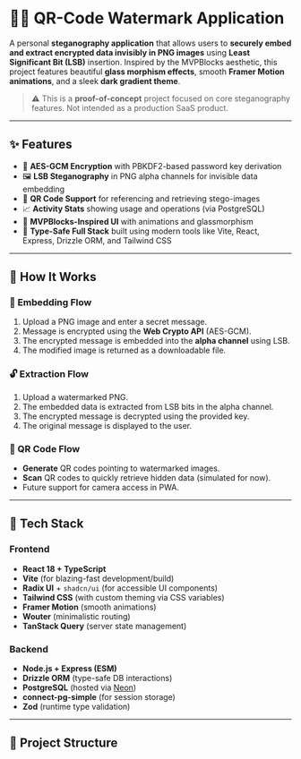 # 🕵️‍♂️ QR-Code Watermark Application

A personal **steganography application** that allows users to **securely embed and extract encrypted data invisibly in PNG images** using **Least Significant Bit (LSB)** insertion. Inspired by the MVPBlocks aesthetic, this project features beautiful **glass morphism effects**, smooth **Framer Motion animations**, and a sleek **dark gradient theme**.

> ⚠️ This is a **proof-of-concept** project focused on core steganography features. Not intended as a production SaaS product.

---

## ✨ Features

- 🔐 **AES-GCM Encryption** with PBKDF2-based password key derivation
- 🖼️ **LSB Steganography** in PNG alpha channels for invisible data embedding
- 📸 **QR Code Support** for referencing and retrieving stego-images
- 📈 **Activity Stats** showing usage and operations (via PostgreSQL)
- 🎨 **MVPBlocks-Inspired UI** with animations and glassmorphism
- 🧩 **Type-Safe Full Stack** built using modern tools like Vite, React, Express, Drizzle ORM, and Tailwind CSS

---

## 🧠 How It Works

### 🔐 Embedding Flow

1. Upload a PNG image and enter a secret message.
2. Message is encrypted using the **Web Crypto API** (AES-GCM).
3. The encrypted message is embedded into the **alpha channel** using LSB.
4. The modified image is returned as a downloadable file.

### 🔓 Extraction Flow

1. Upload a watermarked PNG.
2. The embedded data is extracted from LSB bits in the alpha channel.
3. The encrypted message is decrypted using the provided key.
4. The original message is displayed to the user.

### 📱 QR Code Flow

- **Generate** QR codes pointing to watermarked images.
- **Scan** QR codes to quickly retrieve hidden data (simulated for now).
- Future support for camera access in PWA.

---

## 🧱 Tech Stack

### Frontend

- **React 18 + TypeScript**
- **Vite** (for blazing-fast development/build)
- **Radix UI** + `shadcn/ui` (for accessible UI components)
- **Tailwind CSS** (with custom theming via CSS variables)
- **Framer Motion** (smooth animations)
- **Wouter** (minimalistic routing)
- **TanStack Query** (server state management)

### Backend

- **Node.js + Express (ESM)**
- **Drizzle ORM** (type-safe DB interactions)
- **PostgreSQL** (hosted via [Neon](https://neon.tech))
- **connect-pg-simple** (for session storage)
- **Zod** (runtime type validation)

---

## 📁 Project Structure

